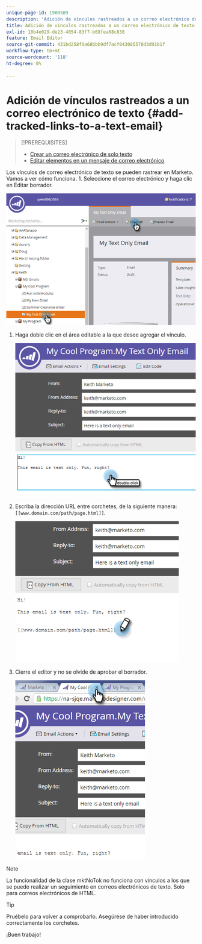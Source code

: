 ```yaml
---
unique-page-id: 1900589
description: 'Adición de vínculos rastreados a un correo electrónico de texto: documentos de Marketo, documentación del producto'
title: Adición de vínculos rastreados a un correo electrónico de texto
exl-id: 10b4e029-de23-4054-83f7-b68fea68c838
feature: Email Editor
source-git-commit: 431bd258f9a68bbb9df7acf043085578d3d91b1f
workflow-type: tm+mt
source-wordcount: '118'
ht-degree: 0%

---
```


# Adición de vínculos rastreados a un correo electrónico de texto {#add-tracked-links-to-a-text-email}

>[!PREREQUISITES]
>
>* [Crear un correo electrónico de solo texto](/help/marketo/product-docs/email-marketing/general/creating-an-email/create-a-text-only-email.md)
>* [Editar elementos en un mensaje de correo electrónico](/help/marketo/product-docs/email-marketing/general/email-editor-2/edit-elements-in-an-email.md)

Los vínculos de correo electrónico de texto se pueden rastrear en Marketo. Vamos a ver cómo funciona. 1. Seleccione el correo electrónico y haga clic en Editar borrador.

![](assets/one-9.png)

1. Haga doble clic en el área editable a la que desee agregar el vínculo.

   ![](assets/two-8.png)

1. Escriba la dirección URL entre corchetes, de la siguiente manera: `[[www.domain.com/path/page.html]]`.

   ![](assets/three-8.png)

1. Cierre el editor y no se olvide de aprobar el borrador.

   ![](assets/four-6.png)

>[!NOTE]
>
>La funcionalidad de la clase mktNoTok no funciona con vínculos a los que se puede realizar un seguimiento en correos electrónicos de texto. Solo para correos electrónicos de HTML.

>[!TIP]
>
>Pruébelo para volver a comprobarlo. Asegúrese de haber introducido correctamente los corchetes.

¡Buen trabajo!
